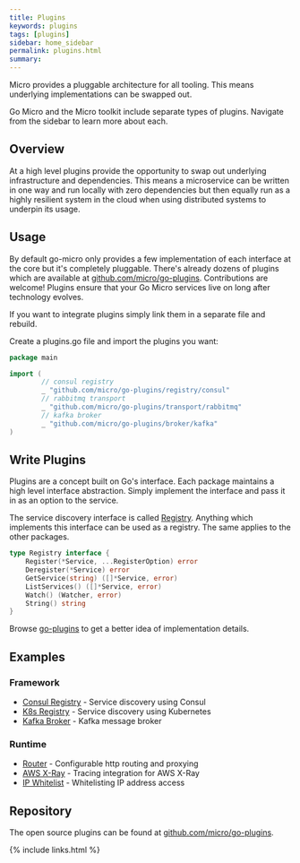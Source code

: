 ```yaml
---
title: Plugins
keywords: plugins
tags: [plugins]
sidebar: home_sidebar
permalink: plugins.html
summary: 
---
```


Micro provides a pluggable architecture for all tooling. This means underlying implementations can be swapped out.

Go Micro and the Micro toolkit include separate types of plugins. Navigate from the sidebar to learn more about each.

## Overview

At a high level plugins provide the opportunity to swap out underlying infrastructure and dependencies. This means 
a microservice can be written in one way and run locally with zero dependencies but then equally run as a highly 
resilient system in the cloud when using distributed systems to underpin its usage.

## Usage

By default go-micro only provides a few implementation of each interface at the core but it's completely pluggable. 
There's already dozens of plugins which are available at [github.com/micro/go-plugins](https://github.com/micro/go-plugins). 
Contributions are welcome! Plugins ensure that your Go Micro services live on long after technology evolves.

If you want to integrate plugins simply link them in a separate file and rebuild.

Create a plugins.go file and import the plugins you want:

```go
package main

import (
        // consul registry
        _ "github.com/micro/go-plugins/registry/consul"
        // rabbitmq transport
        _ "github.com/micro/go-plugins/transport/rabbitmq"
        // kafka broker
        _ "github.com/micro/go-plugins/broker/kafka"
)
```

## Write Plugins

Plugins are a concept built on Go's interface. Each package maintains a high level interface abstraction. 
Simply implement the interface and pass it in as an option to the service.

The service discovery interface is called [Registry](https://pkg.go.dev/github.com/micro/go-micro/v2/registry#Registry). 
Anything which implements this interface can be used as a registry. The same applies to the other packages.

```go
type Registry interface {
    Register(*Service, ...RegisterOption) error
    Deregister(*Service) error
    GetService(string) ([]*Service, error)
    ListServices() ([]*Service, error)
    Watch() (Watcher, error)
    String() string
}
```

Browse [go-plugins](https://github.com/micro/go-plugins) to get a better idea of implementation details.

## Examples

### Framework

- [Consul Registry](https://github.com/micro/go-plugins/tree/master/registry/consul) - Service discovery using Consul
- [K8s Registry](https://github.com/micro/go-plugins/tree/master/registry/kubernetes) - Service discovery using Kubernetes
- [Kafka Broker](https://github.com/micro/go-plugins/tree/master/broker/kafka) - Kafka message broker

### Runtime

- [Router](https://github.com/micro/go-plugins/tree/master/micro/router) - Configurable http routing and proxying
- [AWS X-Ray](https://github.com/micro/go-plugins/tree/master/micro/trace/awsxray) - Tracing integration for AWS X-Ray
- [IP Whitelist](https://github.com/micro/go-plugins/tree/master/micro/ip_whitelist) - Whitelisting IP address access

## Repository

The open source plugins can be found at [github.com/micro/go-plugins](https://github.com/micro/go-plugins).


{% include links.html %}
